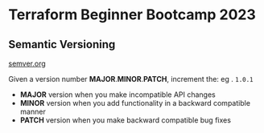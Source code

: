 # Terraform Beginner Bootcamp 2023

## Semantic Versioning
[semver.org](https://semver.org/)

Given a version number **MAJOR**.**MINOR**.**PATCH**, increment the:
eg . `1.0.1`
- **MAJOR** version when you make incompatible API changes
- **MINOR** version when you add functionality in a backward compatible manner
- **PATCH** version when you make backward compatible bug fixes